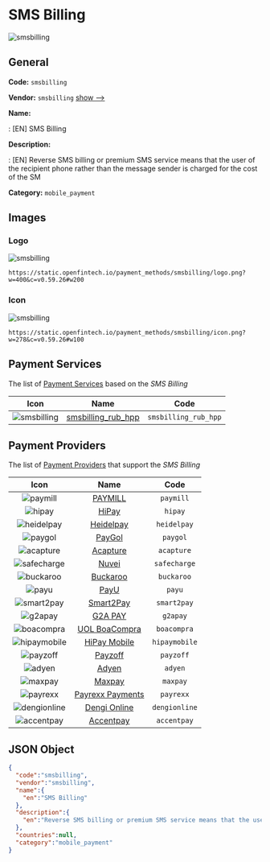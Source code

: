 
# SMS Billing 
![smsbilling](https://static.openfintech.io/payment_methods/smsbilling/logo.png?w=400&c=v0.59.26#w200)  

## General 
**Code:** `smsbilling` 
 
**Vendor:** `smsbilling` [show -->](/vendors/smsbilling/) 
 
**Name:** 
 
:	[EN] SMS Billing 
 
**Description:** 
 
: [EN] Reverse SMS billing or premium SMS service means that the user of the recipient phone rather than the message sender is charged for the cost of the SM 
 
**Category:** `mobile_payment` 
 

## Images 

### Logo 
![smsbilling](https://static.openfintech.io/payment_methods/smsbilling/logo.png?w=400&c=v0.59.26#w200)  

```
https://static.openfintech.io/payment_methods/smsbilling/logo.png?w=400&c=v0.59.26#w200
```  

### Icon 
![smsbilling](https://static.openfintech.io/payment_methods/smsbilling/icon.png?w=278&c=v0.59.26#w100)  

```
https://static.openfintech.io/payment_methods/smsbilling/icon.png?w=278&c=v0.59.26#w100
```  

## Payment Services 
 
The list of [Payment Services](/payment-services/) based on the _SMS Billing_ 

|Icon|Name|Code| 
|:---:|:---:|:---:| 
|![smsbilling](https://static.openfintech.io/payment_methods/smsbilling/icon.png?w=278&c=v0.59.26#w100) |[smsbilling_rub_hpp](/payment-services/smsbilling_rub_hpp/)|`smsbilling_rub_hpp`| 
 

## Payment Providers 
 
The list of [Payment Providers](/payment-providers/) that support the _SMS Billing_ 

|Icon|Name|Code| 
|:---:|:---:|:---:| 
|![paymill](https://static.openfintech.io/payment_providers/paymill/icon.png?w=278&c=v0.59.26#w100) |[PAYMILL](/payment-providers/paymill/)|`paymill`| 
|![hipay](https://static.openfintech.io/payment_providers/hipay/icon.png?w=278&c=v0.59.26#w100) |[HiPay](/payment-providers/hipay/)|`hipay`| 
|![heidelpay](https://static.openfintech.io/payment_providers/heidelpay/icon.png?w=278&c=v0.59.26#w100) |[Heidelpay](/payment-providers/heidelpay/)|`heidelpay`| 
|![paygol](https://static.openfintech.io/payment_providers/paygol/icon.png?w=278&c=v0.59.26#w100) |[PayGol](/payment-providers/paygol/)|`paygol`| 
|![acapture](https://static.openfintech.io/payment_providers/acapture/icon.png?w=278&c=v0.59.26#w100) |[Acapture](/payment-providers/acapture/)|`acapture`| 
|![safecharge](https://static.openfintech.io/payment_providers/safecharge/icon.svg?w=278&c=v0.59.26#w100) |[Nuvei](/payment-providers/safecharge/)|`safecharge`| 
|![buckaroo](https://static.openfintech.io/payment_providers/buckaroo/icon.png?w=278&c=v0.59.26#w100) |[Buckaroo](/payment-providers/buckaroo/)|`buckaroo`| 
|![payu](https://static.openfintech.io/payment_providers/payu/icon.svg?w=278&c=v0.59.26#w100) |[PayU](/payment-providers/payu/)|`payu`| 
|![smart2pay](https://static.openfintech.io/payment_providers/smart2pay/icon.png?w=278&c=v0.59.26#w100) |[Smart2Pay](/payment-providers/smart2pay/)|`smart2pay`| 
|![g2apay](https://static.openfintech.io/payment_providers/g2apay/icon.png?w=278&c=v0.59.26#w100) |[G2A PAY](/payment-providers/g2apay/)|`g2apay`| 
|![boacompra](https://static.openfintech.io/payment_providers/boacompra/icon.png?w=278&c=v0.59.26#w100) |[UOL BoaCompra](/payment-providers/boacompra/)|`boacompra`| 
|![hipaymobile](https://static.openfintech.io/payment_providers/hipaymobile/icon.png?w=278&c=v0.59.26#w100) |[HiPay Mobile](/payment-providers/hipaymobile/)|`hipaymobile`| 
|![payzoff](https://static.openfintech.io/payment_providers/payzoff/icon.png?w=278&c=v0.59.26#w100) |[Payzoff](/payment-providers/payzoff/)|`payzoff`| 
|![adyen](https://static.openfintech.io/payment_providers/adyen/icon.svg?w=278&c=v0.59.26#w100) |[Adyen](/payment-providers/adyen/)|`adyen`| 
|![maxpay](https://static.openfintech.io/payment_providers/maxpay/icon.svg?w=278&c=v0.59.26#w100) |[Maxpay](/payment-providers/maxpay/)|`maxpay`| 
|![payrexx](https://static.openfintech.io/payment_providers/payrexx/icon.png?w=278&c=v0.59.26#w100) |[Payrexx Payments](/payment-providers/payrexx/)|`payrexx`| 
|![dengionline](https://static.openfintech.io/payment_providers/dengionline/icon.png?w=278&c=v0.59.26#w100) |[Dengi Online](/payment-providers/dengionline/)|`dengionline`| 
|![accentpay](https://static.openfintech.io/payment_providers/accentpay/icon.png?w=278&c=v0.59.26#w100) |[Accentpay](/payment-providers/accentpay/)|`accentpay`| 
 

## JSON Object 

```json
{
  "code":"smsbilling",
  "vendor":"smsbilling",
  "name":{
    "en":"SMS Billing"
  },
  "description":{
    "en":"Reverse SMS billing or premium SMS service means that the user of the recipient phone rather than the message sender is charged for the cost of the SM"
  },
  "countries":null,
  "category":"mobile_payment"
}
```  

